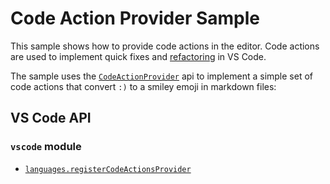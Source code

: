 # Code Action Provider Sample

This sample shows how to provide code actions in the editor. Code actions are used to implement quick fixes and [refactoring](https://code.visualstudio.com/docs/editor/refactoring) in VS Code.

The sample uses the [`CodeActionProvider`](https://code.visualstudio.com/api/references/vscode-api#CodeActionProvider) api to implement a simple set of code actions that convert `:)` to a smiley emoji in markdown files:

## VS Code API

### `vscode` module

- [`languages.registerCodeActionsProvider`](https://code.visualstudio.com/api/references/vscode-api#languages.registerCodeActionsProvider)
